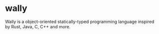 # wally
Wally is a object-oriented statically-typed programming language inspired by Rust, Java, C, C++ and more.
